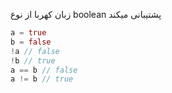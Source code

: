 زبان کهربا از نوع boolean پشتیبانی میکند

```rust title="نحوه تعریف و استفاده عبارت‌های منطقی"
a = true
b = false
!a // false
!b // true
a == b // false
a != b // true
```